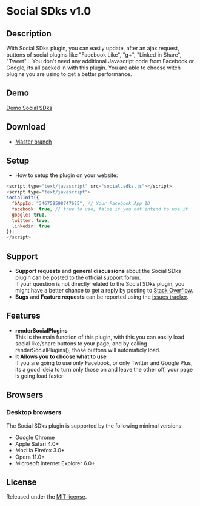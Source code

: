 # Social SDks v1.0

## Description
With Social SDks plugin, you can easily update, after an ajax request, buttons of social plugins like "Facebook Like", "g+", "Linked in Share", "Tweet"...
You don't need any additional Javascript code from Facebook or Google, its all packed in with this plugin.
You are able to choose witch plugins you are using to get a better performance.

## Demo
[Demo Social SDks](http://promatik.no.sapo.pt/github/social-sdks/)

## Download
* [Master branch](https://github.com/promatik/Social-SDKs/archive/master.zip)

## Setup
* How to setup the plugin on your website:

```javascript
<script type="text/javascript" src="social.sdks.js"></script>
<script type="text/javascript">
socialInit({
  fbAppId: "346759598747625", // Your Facebook App ID
  facebook: true, // true to use, false if you not intend to use it
  google: true,
  twitter: true,
  linkedin: true
});
</script>
```


## Support
* **Support requests** and **general discussions** about the Social SDks plugin can be posted to the official [support forum](https://groups.google.com/forum/#!forum/social-sdks).  
If your question is not directly related to the Social SDks plugin, you might have a better chance to get a reply by posting to [Stack Overflow](http://stackoverflow.com/questions/tagged/promatik+social-sdks). 
* **Bugs** and **Feature requests** can be reported using the [issues tracker](https://github.com/promatik/Social-SDKs/issues).

## Features
* **renderSocialPlugins**  
  This is the main function of this plugin, with this you can easily load social like/share buttons to your page, and by calling renderSocialPlugins(), those buttons will automaticly load.
* **It Allows you to choose what to use**  
  If you are going to use only Facebook, or only Twitter and Google Plus, its a good ideia to turn only those on and leave the other off, your page is going load faster

## Browsers

### Desktop browsers
The Social SDks plugin is supported by the following minimal versions:

* Google Chrome
* Apple Safari 4.0+
* Mozilla Firefox 3.0+
* Opera 11.0+
* Microsoft Internet Explorer 6.0+

## License
Released under the [MIT license](http://www.opensource.org/licenses/MIT).
